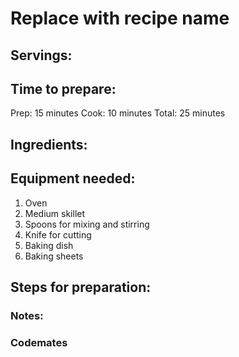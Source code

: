 # Replace with recipe name

## Servings: 

## Time to prepare: 
Prep: 15 minutes Cook: 10 minutes Total: 25 minutes

## Ingredients:


## Equipment needed:
1. Oven
2. Medium skillet
3. Spoons for mixing and stirring
4. Knife for cutting
5. Baking dish
6. Baking sheets

## Steps for preparation:



### Notes:



### Codemates #

